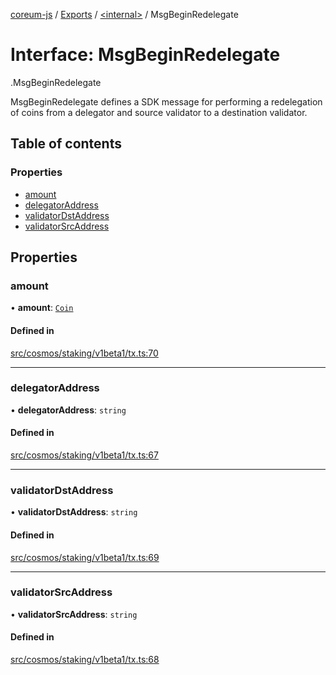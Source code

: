 [coreum-js](../README.md) / [Exports](../modules.md) / [<internal\>](../modules/internal_.md) / MsgBeginRedelegate

# Interface: MsgBeginRedelegate

[<internal>](../modules/internal_.md).MsgBeginRedelegate

MsgBeginRedelegate defines a SDK message for performing a redelegation
of coins from a delegator and source validator to a destination validator.

## Table of contents

### Properties

- [amount](internal_.MsgBeginRedelegate-1.md#amount)
- [delegatorAddress](internal_.MsgBeginRedelegate-1.md#delegatoraddress)
- [validatorDstAddress](internal_.MsgBeginRedelegate-1.md#validatordstaddress)
- [validatorSrcAddress](internal_.MsgBeginRedelegate-1.md#validatorsrcaddress)

## Properties

### amount

• **amount**: [`Coin`](../modules/internal_.md#coin)

#### Defined in

[src/cosmos/staking/v1beta1/tx.ts:70](https://github.com/PulsaraIO/coreum-js/blob/64a1208/src/cosmos/staking/v1beta1/tx.ts#L70)

___

### delegatorAddress

• **delegatorAddress**: `string`

#### Defined in

[src/cosmos/staking/v1beta1/tx.ts:67](https://github.com/PulsaraIO/coreum-js/blob/64a1208/src/cosmos/staking/v1beta1/tx.ts#L67)

___

### validatorDstAddress

• **validatorDstAddress**: `string`

#### Defined in

[src/cosmos/staking/v1beta1/tx.ts:69](https://github.com/PulsaraIO/coreum-js/blob/64a1208/src/cosmos/staking/v1beta1/tx.ts#L69)

___

### validatorSrcAddress

• **validatorSrcAddress**: `string`

#### Defined in

[src/cosmos/staking/v1beta1/tx.ts:68](https://github.com/PulsaraIO/coreum-js/blob/64a1208/src/cosmos/staking/v1beta1/tx.ts#L68)
